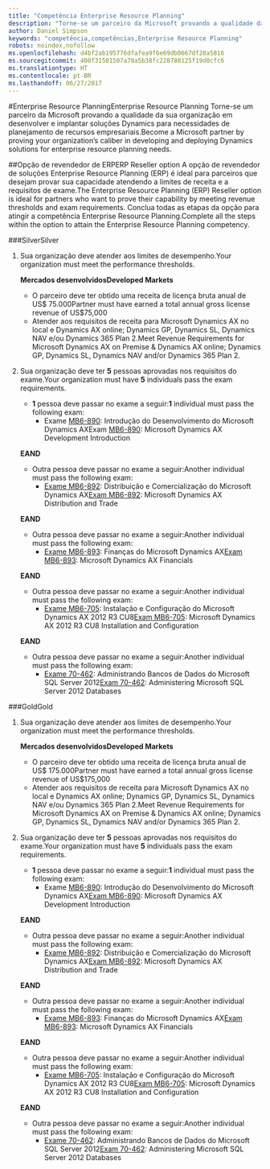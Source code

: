 ```yaml
---
title: "Competência Enterprise Resource Planning"
description: "Torne-se um parceiro da Microsoft provando a qualidade da sua organização em desenvolver e implantar soluções Dynamics para necessidades de planejamento de recursos empresariais."
author: Daniel Simpson
keywords: "competência,competências,Enterprise Resource Planning"
robots: noindex,nofollow
ms.openlocfilehash: d4bf2ab195776dfafea9f6e69db0667df28a5816
ms.sourcegitcommit: 400f31501507a78a5b38fc228780125f19d0cfc6
ms.translationtype: HT
ms.contentlocale: pt-BR
ms.lasthandoff: 06/27/2017
---
```

#<a name="enterprise-resource-planning"></a><span data-ttu-id="cfd2f-104">Enterprise Resource Planning</span><span class="sxs-lookup"><span data-stu-id="cfd2f-104">Enterprise Resource Planning</span></span> 
<span data-ttu-id="cfd2f-105">Torne-se um parceiro da Microsoft provando a qualidade da sua organização em desenvolver e implantar soluções Dynamics para necessidades de planejamento de recursos empresariais.</span><span class="sxs-lookup"><span data-stu-id="cfd2f-105">Become a Microsoft partner by proving your organization’s caliber in developing and deploying Dynamics solutions for enterprise resource planning needs.</span></span>

##<a name="erp-reseller-option"></a><span data-ttu-id="cfd2f-106">Opção de revendedor de ERP</span><span class="sxs-lookup"><span data-stu-id="cfd2f-106">ERP Reseller option</span></span>
<span data-ttu-id="cfd2f-107">A opção de revendedor de soluções Enterprise Resource Planning (ERP) é ideal para parceiros que desejam provar sua capacidade atendendo a limites de receita e a requisitos de exame.</span><span class="sxs-lookup"><span data-stu-id="cfd2f-107">The Enterprise Resource Planning (ERP) Reseller option is ideal for partners who want to prove their capability by meeting revenue thresholds and exam requirements.</span></span> <span data-ttu-id="cfd2f-108">Conclua todas as etapas da opção para atingir a competência Enterprise Resource Planning.</span><span class="sxs-lookup"><span data-stu-id="cfd2f-108">Complete all the steps within the option to attain the Enterprise Resource Planning competency.</span></span>

###<a name="silver"></a><span data-ttu-id="cfd2f-109">Silver</span><span class="sxs-lookup"><span data-stu-id="cfd2f-109">Silver</span></span>

1. <span data-ttu-id="cfd2f-110">Sua organização deve atender aos limites de desempenho.</span><span class="sxs-lookup"><span data-stu-id="cfd2f-110">Your organization must meet the performance thresholds.</span></span>

    **<span data-ttu-id="cfd2f-111">Mercados desenvolvidos</span><span class="sxs-lookup"><span data-stu-id="cfd2f-111">Developed Markets</span></span>**
    - <span data-ttu-id="cfd2f-112">O parceiro deve ter obtido uma receita de licença bruta anual de US$ 75.000</span><span class="sxs-lookup"><span data-stu-id="cfd2f-112">Partner must have earned a total annual gross license revenue of US$75,000</span></span>
    - <span data-ttu-id="cfd2f-113">Atender aos requisitos de receita para Microsoft Dynamics AX no local e Dynamics AX online; Dynamics GP, Dynamics SL, Dynamics NAV e/ou Dynamics 365 Plan 2.</span><span class="sxs-lookup"><span data-stu-id="cfd2f-113">Meet Revenue Requirements for Microsoft Dynamics AX on Premise & Dynamics AX online; Dynamics GP, Dynamics SL, Dynamics NAV and/or Dynamics 365 Plan 2.</span></span>  
  
2. <span data-ttu-id="cfd2f-114">Sua organização deve ter **5** pessoas aprovadas nos requisitos do exame.</span><span class="sxs-lookup"><span data-stu-id="cfd2f-114">Your organization must have **5** individuals pass the exam requirements.</span></span>

    - <span data-ttu-id="cfd2f-115">**1** pessoa deve passar no exame a seguir:</span><span class="sxs-lookup"><span data-stu-id="cfd2f-115">**1** individual must pass the following exam:</span></span>
        - <span data-ttu-id="cfd2f-116">Exame [MB6-890](https://www.microsoft.com/en-us/learning/exam-mb6-890.aspx): Introdução do Desenvolvimento do Microsoft Dynamics AX</span><span class="sxs-lookup"><span data-stu-id="cfd2f-116">Exam [MB6-890](https://www.microsoft.com/en-us/learning/exam-mb6-890.aspx): Microsoft Dynamics AX Development Introduction</span></span>

    **<span data-ttu-id="cfd2f-117">E</span><span class="sxs-lookup"><span data-stu-id="cfd2f-117">AND</span></span>**

    - <span data-ttu-id="cfd2f-118">Outra pessoa deve passar no exame a seguir:</span><span class="sxs-lookup"><span data-stu-id="cfd2f-118">Another individual must pass the following exam:</span></span>
        - <span data-ttu-id="cfd2f-119">[Exame MB6-892](https://www.microsoft.com/en-us/learning/exam-mb6-892.aspx): Distribuição e Comercialização do Microsoft Dynamics AX</span><span class="sxs-lookup"><span data-stu-id="cfd2f-119">[Exam MB6-892](https://www.microsoft.com/en-us/learning/exam-mb6-892.aspx): Microsoft Dynamics AX Distribution and Trade</span></span>

    **<span data-ttu-id="cfd2f-120">E</span><span class="sxs-lookup"><span data-stu-id="cfd2f-120">AND</span></span>**

    - <span data-ttu-id="cfd2f-121">Outra pessoa deve passar no exame a seguir:</span><span class="sxs-lookup"><span data-stu-id="cfd2f-121">Another individual must pass the following exam:</span></span>
        - <span data-ttu-id="cfd2f-122">[Exame MB6-893](https://www.microsoft.com/en-us/learning/exam-mb6-893.aspx): Finanças do Microsoft Dynamics AX</span><span class="sxs-lookup"><span data-stu-id="cfd2f-122">[Exam MB6-893](https://www.microsoft.com/en-us/learning/exam-mb6-893.aspx): Microsoft Dynamics AX Financials</span></span>

    **<span data-ttu-id="cfd2f-123">E</span><span class="sxs-lookup"><span data-stu-id="cfd2f-123">AND</span></span>**

    - <span data-ttu-id="cfd2f-124">Outra pessoa deve passar no exame a seguir:</span><span class="sxs-lookup"><span data-stu-id="cfd2f-124">Another individual must pass the following exam:</span></span>
        - <span data-ttu-id="cfd2f-125">[Exame MB6-705](https://www.microsoft.com/en-us/learning/exam-mb6-705.aspx): Instalação e Configuração do Microsoft Dynamics AX 2012 R3 CU8</span><span class="sxs-lookup"><span data-stu-id="cfd2f-125">[Exam MB6-705](https://www.microsoft.com/en-us/learning/exam-mb6-705.aspx): Microsoft Dynamics AX 2012 R3 CU8 Installation and Configuration</span></span>

    **<span data-ttu-id="cfd2f-126">E</span><span class="sxs-lookup"><span data-stu-id="cfd2f-126">AND</span></span>**

    - <span data-ttu-id="cfd2f-127">Outra pessoa deve passar no exame a seguir:</span><span class="sxs-lookup"><span data-stu-id="cfd2f-127">Another individual must pass the following exam:</span></span>
        - <span data-ttu-id="cfd2f-128">[Exame 70-462](https://www.microsoft.com/en-us/learning/exam-70-462.aspx): Administrando Bancos de Dados do Microsoft SQL Server 2012</span><span class="sxs-lookup"><span data-stu-id="cfd2f-128">[Exam 70-462](https://www.microsoft.com/en-us/learning/exam-70-462.aspx): Administering Microsoft SQL Server 2012 Databases</span></span>

###<a name="gold"></a><span data-ttu-id="cfd2f-129">Gold</span><span class="sxs-lookup"><span data-stu-id="cfd2f-129">Gold</span></span>

1. <span data-ttu-id="cfd2f-130">Sua organização deve atender aos limites de desempenho.</span><span class="sxs-lookup"><span data-stu-id="cfd2f-130">Your organization must meet the performance thresholds.</span></span>

    **<span data-ttu-id="cfd2f-131">Mercados desenvolvidos</span><span class="sxs-lookup"><span data-stu-id="cfd2f-131">Developed Markets</span></span>**
    - <span data-ttu-id="cfd2f-132">O parceiro deve ter obtido uma receita de licença bruta anual de US$ 175.000</span><span class="sxs-lookup"><span data-stu-id="cfd2f-132">Partner must have earned a total annual gross license revenue of US$175,000</span></span>
    - <span data-ttu-id="cfd2f-133">Atender aos requisitos de receita para Microsoft Dynamics AX no local e Dynamics AX online; Dynamics GP, Dynamics SL, Dynamics NAV e/ou Dynamics 365 Plan 2.</span><span class="sxs-lookup"><span data-stu-id="cfd2f-133">Meet Revenue Requirements for Microsoft Dynamics AX on Premise & Dynamics AX online; Dynamics GP, Dynamics SL, Dynamics NAV and/or Dynamics 365 Plan 2.</span></span>  
  
2. <span data-ttu-id="cfd2f-134">Sua organização deve ter **5** pessoas aprovadas nos requisitos do exame.</span><span class="sxs-lookup"><span data-stu-id="cfd2f-134">Your organization must have **5** individuals pass the exam requirements.</span></span>

    - <span data-ttu-id="cfd2f-135">**1** pessoa deve passar no exame a seguir:</span><span class="sxs-lookup"><span data-stu-id="cfd2f-135">**1** individual must pass the following exam:</span></span>
        - <span data-ttu-id="cfd2f-136">Exame [MB6-890](https://www.microsoft.com/en-us/learning/exam-mb6-890.aspx): Introdução do Desenvolvimento do Microsoft Dynamics AX</span><span class="sxs-lookup"><span data-stu-id="cfd2f-136">[Exam MB6-890](https://www.microsoft.com/en-us/learning/exam-mb6-890.aspx): Microsoft Dynamics AX Development Introduction</span></span>

    **<span data-ttu-id="cfd2f-137">E</span><span class="sxs-lookup"><span data-stu-id="cfd2f-137">AND</span></span>**

    - <span data-ttu-id="cfd2f-138">Outra pessoa deve passar no exame a seguir:</span><span class="sxs-lookup"><span data-stu-id="cfd2f-138">Another individual must pass the following exam:</span></span>
        - <span data-ttu-id="cfd2f-139">[Exame MB6-892](https://www.microsoft.com/en-us/learning/exam-mb6-892.aspx): Distribuição e Comercialização do Microsoft Dynamics AX</span><span class="sxs-lookup"><span data-stu-id="cfd2f-139">[Exam MB6-892](https://www.microsoft.com/en-us/learning/exam-mb6-892.aspx): Microsoft Dynamics AX Distribution and Trade</span></span>

    **<span data-ttu-id="cfd2f-140">E</span><span class="sxs-lookup"><span data-stu-id="cfd2f-140">AND</span></span>**

    - <span data-ttu-id="cfd2f-141">Outra pessoa deve passar no exame a seguir:</span><span class="sxs-lookup"><span data-stu-id="cfd2f-141">Another individual must pass the following exam:</span></span>
        - <span data-ttu-id="cfd2f-142">[Exame MB6-893](https://www.microsoft.com/en-us/learning/exam-mb6-893.aspx): Finanças do Microsoft Dynamics AX</span><span class="sxs-lookup"><span data-stu-id="cfd2f-142">[Exam MB6-893](https://www.microsoft.com/en-us/learning/exam-mb6-893.aspx): Microsoft Dynamics AX Financials</span></span>

    **<span data-ttu-id="cfd2f-143">E</span><span class="sxs-lookup"><span data-stu-id="cfd2f-143">AND</span></span>**

    - <span data-ttu-id="cfd2f-144">Outra pessoa deve passar no exame a seguir:</span><span class="sxs-lookup"><span data-stu-id="cfd2f-144">Another individual must pass the following exam:</span></span>
        - <span data-ttu-id="cfd2f-145">[Exame MB6-705](https://www.microsoft.com/en-us/learning/exam-mb6-705.aspx): Instalação e Configuração do Microsoft Dynamics AX 2012 R3 CU8</span><span class="sxs-lookup"><span data-stu-id="cfd2f-145">[Exam MB6-705](https://www.microsoft.com/en-us/learning/exam-mb6-705.aspx): Microsoft Dynamics AX 2012 R3 CU8 Installation and Configuration</span></span>

    **<span data-ttu-id="cfd2f-146">E</span><span class="sxs-lookup"><span data-stu-id="cfd2f-146">AND</span></span>**

    - <span data-ttu-id="cfd2f-147">Outra pessoa deve passar no exame a seguir:</span><span class="sxs-lookup"><span data-stu-id="cfd2f-147">Another individual must pass the following exam:</span></span>
        - <span data-ttu-id="cfd2f-148">[Exame 70-462](https://www.microsoft.com/en-us/learning/exam-70-462.aspx): Administrando Bancos de Dados do Microsoft SQL Server 2012</span><span class="sxs-lookup"><span data-stu-id="cfd2f-148">[Exam 70-462](https://www.microsoft.com/en-us/learning/exam-70-462.aspx): Administering Microsoft SQL Server 2012 Databases</span></span>



